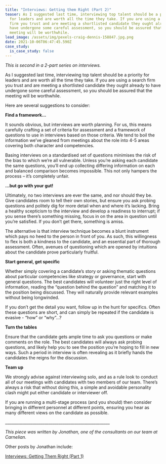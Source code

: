 ```yaml
---
title: "Interviews: Getting them Right (Part 2)"
teaser: As I suggested last time, interviewing top talent should be a priority
  for leaders and are worth all the time they take. If you are using a search
  firm you trust and are meeting a shortlisted candidate they ought already to
  have undergone some careful assessment, so you should be assured that the
  meeting will be worthwhile.
lead_image: /assets/img/pexels-craig-dennis-158847.jpg.png
date: 2021-10-06T06:47:45.590Z
case_study:
  is_case_study: false
---
```

*This is second in a 2-part series on interviews.*

As I suggested last time, interviewing top talent should be a priority for leaders and are worth all the time they take. If you are using a search firm you trust and are meeting a shortlisted candidate they ought already to have undergone some careful assessment, so you should be assured that the meeting will be worthwhile.

Here are several suggestions to consider:

**Find a framework…**

It sounds obvious, but interviews are worth planning. For us, this means carefully crafting a set of criteria for assessment and a framework of questions to use in interviews based on those criteria. We tend to boil the information we’ve gleaned from meetings about the role into 4-5 areas covering both character and competencies.

Basing interviews on a standardised set of questions minimises the risk of the bias to which we’re all vulnerable. Unless you’re asking each candidate the same questions, you’ll end up collecting differing information on each and balanced comparison becomes impossible. This not only hampers the process – it’s completely unfair.

**…but go with your gut!**

Ultimately, no two interviews are ever the same, and nor should they be. Give candidates room to tell their own stories, but ensure you ask probing questions and politely dig for more detail when and where it’s lacking. Bring a healthy scepticism to the interview and develop a readiness to interrupt; if you sense there’s something missing, focus in on the area in question until you’re satisfied. If you don’t get there, something is amiss.

The alternative is that interview technique becomes a blunt instrument which pays no heed to the person in front of you. As such, this willingness to flex is both a kindness to the candidate, and an essential part of thorough assessment. Often, avenues of questioning which are opened by intuitions about the candidate prove particularly fruitful.

**Start general, get specific**

Whether simply covering a candidate’s story or asking thematic questions about particular competencies like strategy or governance, start with general questions. The best candidates will volunteer just the right level of information, reading the “question behind the question” and matching it to the position being discussed. They will naturally provide relevant examples without being longwinded.

If you don’t get the detail you want, follow up in the hunt for specifics. Often these questions are short, and can simply be repeated if the candidate is evasive - “how” or “why”…?

**Turn the tables**

Ensure that the candidate gets ample time to ask you questions or make comments on the role. The best candidates will always ask probing questions, and likely help you to see the position you’re hoping to fill in new ways. Such a period in interview is often revealing as it briefly hands the candidates the reigns for the discussion.

**Team up**

We strongly advise against interviewing solo, and as a rule look to conduct all of our meetings with candidates with two members of our team. There’s always a risk that without doing this, a simple and avoidable personality clash might put either candidate or interviewer off.

If you are running a multi-stage process (and you should) then consider bringing in different personnel at different points, ensuring you hear as many different views on the candidate as possible.



\_\_\_\_\_\_\_\_\_\_\_\_\_\_\_\_\_\_\_\_\_\_\_\_\_\_\_\_\_\_\_\_\_\_\_\_\_\_\_\_\_\_\_\_\_\_\_\_\_\_\_\__

*This piece was written by Jonathan, one of the consultants on our team at Carnelian.*  

Other posts by Jonathan include:  

[Interviews: Getting Them Right (Part 1)](https://carneliansearch.com/insights/interviews-getting-them-right-part-1/)